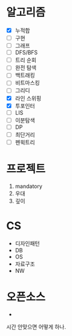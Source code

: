 # 알고리즘

- [x] 누적합
- [ ] 구현
- [ ] 그래프
- [ ] DFS/BFS
- [ ] 트리 순회
- [ ] 완전 탐색
- [ ] 백트래킹
- [ ] 비트마스킹
- [ ] 그리디
- [x] 라인 스위핑
- [x] 투포인터
- [ ] LIS
- [ ] 이분탐색
- [ ] DP
- [ ] 최단거리
- [ ] 펜윅트리

# 프로젝트

1. mandatory
2. 우대
3. 깊이

# CS

* 디자인패턴
* DB
* OS
* 자료구조
* NW

# 오픈소스

* 







시간 안맞으면 어떻게 하나. 
